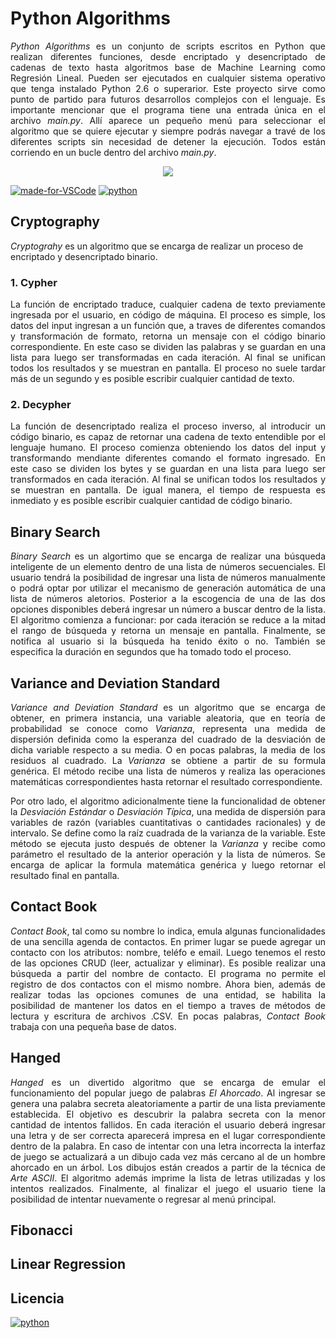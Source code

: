 # Python Algorithms

<p align="justify">
<i>Python Algorithms</i> es un conjunto de scripts escritos en Python que realizan diferentes funciones, desde encriptado y desencriptado de cadenas de texto hasta algoritmos base de Machine Learning como Regresión Lineal. Pueden ser ejecutados en cualquier sistema operativo que tenga instalado Python 2.6 o superarior. Este proyecto sirve como punto de partido para futuros desarrollos complejos con el lenguaje. Es importante mencionar que el programa tiene una entrada única en el archivo <i>main.py</i>. Allí aparece un pequeño menú para seleccionar el algoritmo que se quiere ejecutar y siempre podrás navegar a travé de los diferentes scripts sin necesidad de detener la ejecución. Todos están corriendo en un bucle dentro del archivo <i>main.py</i>.
</p>

<p align="center">
  <img src="https://taufanlubis.files.wordpress.com/2011/02/python01.png"/>
</p>

[![made-for-VSCode](https://img.shields.io/badge/Made%20for-VSCode-1f425f.svg)](https://code.visualstudio.com/)
[![python](https://img.shields.io/badge/python-2.6%2B-blue.svg)](https://python.org/)

## Cryptography

*Cryptograhy* es un algoritmo que se encarga de realizar un proceso de encriptado y desencriptado binario.

### 1. Cypher

<p align="justify">
La función de encriptado traduce, cualquier cadena de texto previamente ingresada por el usuario, en código de máquina. El proceso es simple, los datos del input ingresan a un función que, a traves de diferentes comandos y transformación de formato, retorna un mensaje con el código binario correspondiente. En este caso se dividen las palabras y se guardan en una lista para luego ser transformadas en cada iteración. Al final se unifican todos los resultados y se muestran en pantalla. El proceso no suele tardar más de un segundo y es posible escribir cualquier cantidad de texto.
</p>

### 2. Decypher

<p align="justify">
La función de desencriptado realiza el proceso inverso, al introducir un código binario, es capaz de retornar una cadena de texto entendible por el lenguaje humano. El proceso comienza obteniendo los datos del input y transformando mendiante diferentes comando el formato ingresado. En este caso se dividen los bytes y se guardan en una lista para luego ser transformados en cada iteración. Al final se unifican todos los resultados y se muestran en pantalla. De igual manera, el tiempo de respuesta es inmediato y es posible escribir cualquier cantidad de código binario.
</p>

## Binary Search

<p align="justify">
<i>Binary Search</i> es un algortimo que se encarga de realizar una búsqueda inteligente de un elemento dentro de una lista de números secuenciales. El usuario tendrá la posibilidad de ingresar una lista de números manualmente o podrá optar por utilizar el mecanismo de generación automática de una lista de números aletorios. Posterior a la escogencia de una de las dos opciones disponibles deberá ingresar un número a buscar dentro de la lista. El algoritmo comienza a funcionar: por cada iteración se reduce a la mitad el rango de búsqueda y retorna un mensaje en pantalla. Finalmente, se notifica al usuario si la búsqueda ha tenido éxito o no. También se especifica la duración en segundos que ha tomado todo el proceso.
</p>

## Variance and Deviation Standard

<p align="justify">
<i>Variance and Deviation Standard</i> es un algoritmo que se encarga de obtener, en primera instancia, una variable aleatoria, que en teoría de probabilidad se conoce como <i>Varianza</i>, representa una medida de dispersión definida como la esperanza del cuadrado de la desviación de dicha variable respecto a su media. O en pocas palabras, la media de los residuos al cuadrado. La <i>Varianza</i> se obtiene a partir de su formula genérica. El método recibe una lista de números y realiza las operaciones matemáticas correspondientes hasta retornar el resultado correspondiente.
</p>

<p align="justify">
Por otro lado, el algoritmo adicionalmente tiene la funcionalidad de obtener la <i>Desviación Estándar</i> o <i>Desviación Típica</i>, una medida de dispersión para variables de razón (variables cuantitativas o cantidades racionales) y de intervalo. Se define como la raíz cuadrada de la varianza de la variable. Este método se ejecuta justo después de obtener la <i>Varianza</i> y recibe como parámetro el resultado de la anterior operación y la lista de números. Se encarga de aplicar la formula matemática genérica y luego retornar el resultado final en pantalla.
</p>

## Contact Book

<p align="justify">
<i>Contact Book</i>, tal como su nombre lo indica, emula algunas funcionalidades de una sencilla agenda de contactos. En primer lugar se puede agregar un contacto con los atributos: nombre, teléfo e email. Luego tenemos el resto de las opciones CRUD (leer, actualizar y eliminar). Es posible realizar una búsqueda a partir del nombre de contacto. El programa no permite el registro de dos contactos con el mismo nombre. Ahora bien, además de realizar todas las opciones comunes de una entidad, se habilita la posibilidad de mantener los datos en el tiempo a traves de métodos de lectura y escritura de archivos .CSV. En pocas palabras, <i>Contact Book</i> trabaja con una pequeña base de datos. 
</p>

## Hanged

<p align="justify">
<i>Hanged</i> es un divertido algoritmo que se encarga de emular el funcionamiento del popular juego de palabras <i>El Ahorcado</i>. Al ingresar se genera una palabra secreta aleatoriamente a partir de una lista previamente establecida. El objetivo es descubrir la palabra secreta con la menor cantidad de intentos fallidos. En cada iteración el usuario deberá ingresar una letra y de ser correcta aparecerá impresa en el lugar correspondiente dentro de la palabra. En caso de intentar con una letra incorrecta la interfaz de juego se actualizará a un dibujo cada vez más cercano al de un hombre ahorcado en un árbol. Los dibujos están creados a partir de la técnica de <i>Arte ASCII</i>. El algoritmo además imprime la lista de letras utilizadas y los intentos realizados. Finalmente, al finalizar el juego el usuario tiene la posibilidad de intentar nuevamente o regresar al menú principal.
</p>

## Fibonacci

<p align="justify">
<i></i>
</p>

## Linear Regression

<p align="justify">
<i></i>
</p>

## Licencia

[![python](https://img.shields.io/npm/l/express.svg)](https://www.python.org/)
